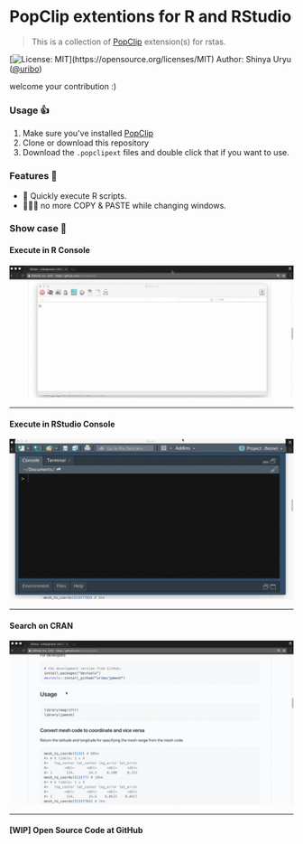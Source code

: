 PopClip extentions for R and RStudio
===================================

> This is a collection of [PopClip](http://pilotmoon.com/popclip/) extension(s) for rstas.

[![License: MIT](https://img.shields.io/badge/License-MIT-yellow.svg?)](https://opensource.org/licenses/MIT) Author: Shinya Uryu ([\@uribo](https://github.com/uribo))

welcome your contribution :)

### Usage 👍

1. Make sure you've installed [PopClip](http://pilotmoon.com/popclip/)
2. Clone or download this repository
3. Download the `.popclipext` files and double click that if you want to use.

### Features 🌟

- 🏃‍ Quickly execute R scripts.
- 🙅‍📎🙅‍ no more COPY & PASTE while changing windows.

### Show case 💎

#### Execute in R Console

![](source/RRun/rrun-demo.gif)

----

#### Execute in RStudio Console

![](source/rstudiorun/rstudiorun-demo.gif)

---

#### Search on CRAN

![](source/searchcran/searchcran-demo.gif)

---

#### [WIP] Open Source Code at GitHub
